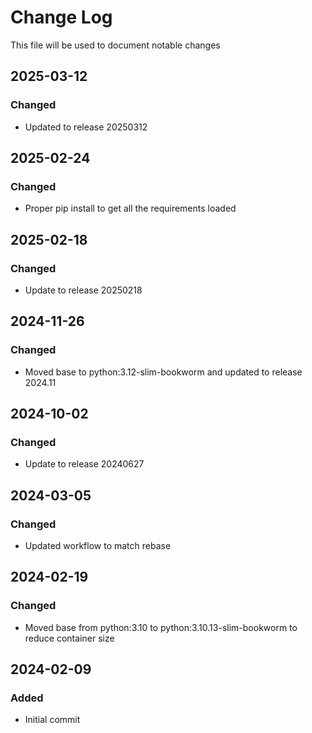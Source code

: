 # Change Log
<!-- markdownlint-disable MD024 -->
<!-- markdownlint-disable MD033 -->
This file will be used to document notable changes

## 2025-03-12

### Changed

- Updated to release 20250312

## 2025-02-24

### Changed

- Proper pip install to get all the requirements loaded

## 2025-02-18

### Changed

- Update to release 20250218

## 2024-11-26

### Changed

- Moved base to python:3.12-slim-bookworm and updated to release 2024.11

## 2024-10-02

### Changed

- Update to release 20240627

## 2024-03-05

### Changed

- Updated workflow to match rebase

## 2024-02-19

### Changed

- Moved base from python:3.10 to python:3.10.13-slim-bookworm to reduce container size

## 2024-02-09

### Added

- Initial commit



